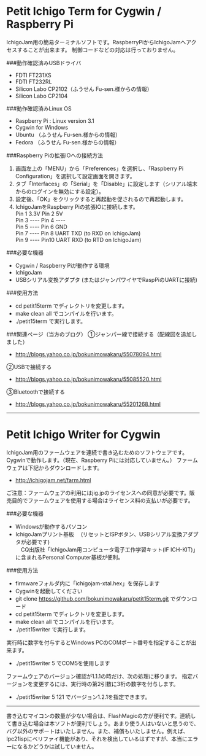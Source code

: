 # Petit Ichigo Term for Cygwin / Raspberry Pi
IchigoJam用の簡易ターミナルソフトです。RaspberryPiからIchigoJamへアクセスすることが出来ます。
制御コードなどの対応は行っておりません。  

###動作確認済みUSBドライバ  
- FDTI FT231XS
- FDTI FT232RL
- Silicon Labo CP2102（ふうせん Fu-sen.様からの情報）
- Silicon Labo CP2104

###動作確認済みLinux OS
- Raspberry Pi : Linux version 3.1
- Cygwin for Windows
- Ubuntu （ふうせん Fu-sen.様からの情報）
- Fedora （ふうせん Fu-sen.様からの情報）

###Raspberry Piの拡張IOへの接続方法  
1. 画面左上の「MENU」から「Preferences」を選択し、「Raspberry Pi Configuration」を選択して設定画面を開きます。
1. タブ「Interfaces」の「Serial」を「Disable」に設定します（シリアル端末からのログインを無効にする設定）。
1. 設定後、「OK」をクリックすると再起動を促されるので再起動します。
1. IchigoJamをRaspberry Piの拡張IOに接続します。  
      Pin 1 3.3V        Pin 2 5V  
      Pin 3 ----        Pin 4 ----  
      Pin 5 ----        Pin 6 GND  
      Pin 7 ----        Pin 8 UART TXD (to RXD on IchigoJam)  
      Pin 9 ----        Pin10 UART RXD (to RTD on IchigoJam)  

###必要な機器
- Cygwin / Raspberry Piが動作する環境
- IchigoJam
- USBシリアル変換アダプタ (またはジャンパワイヤでRaspPiのUARTに接続)

###使用方法
- cd petit15term でディレクトリを変更します。
- make clean all でコンパイルを行います。
- ./petit15term で実行します。

###関連ページ（当方のブログ）
①ジャンパー線で接続する（配線図を追加しました）
- http://blogs.yahoo.co.jp/bokunimowakaru/55078094.html

②USBで接続する
- http://blogs.yahoo.co.jp/bokunimowakaru/55085520.html

③Bluetoothで接続する
- http://blogs.yahoo.co.jp/bokunimowakaru/55201268.html

------------------------------------------------------------------------
# Petit Ichigo Writer for Cygwin
IchigoJam用のファームウェアを連続で書き込むためのソフトウェアです。
Cygwinで動作します。（現在、Raspberry Piには対応していません。）
ファームウェアは下記からダウンロードします。
- http://ichigojam.net/farm.html

ご注意：ファームウェアの利用にはjig.jpのライセンスへの同意が必要です。販売目的でファームウェアを使用する場合はライセンス料の支払いが必要です。

###必要な機器
- Windowsが動作するパソコン
- IchigoJamプリント基板
　(リセットとISPボタン、USBシリアル変換アダプタが必要です)  
　CQ出版社「IchigoJam用コンピュータ電子工作学習キット(IF ICH-KIT)」に含まれるPersonal Computer基板が便利。

###使用方法
- firmwareフォルダ内に「ichigojam-xtal.hex」を保存します
- Cygwinを起動してください
- git clone https://github.com/bokunimowakaru/petit15term.git でダウンロード
- cd petit15term でディレクトリを変更します。
- make clean all でコンパイルを行います。
- ./petit15writer で実行します。

実行時に数字を付与するとWindows PCのCOMポート番号を指定することが出来ます。
- ./petit15writer 5 でCOM5を使用します

ファームウェアのバージョン確認が1.1.1の時だけ、次の処理に移ります。
指定バージョンを変更するには、実行時の第2引数に3桁の数字を付与します。
- ./petit15writer 5 121 でバージョン1.2.1を指定できます。

------------------------------------------------------------------------
書き込むマイコンの数量が少ない場合は、FlashMagicの方が便利です。連続して書き込む場合は本ソフトが便利でしょう。あまり使う人はいないと思うので、バグ以外のサポートはいたしません。また、補償もいたしません。例えば、lpc21ispにベリファイ機能があり、それを検出しているはずですが、本当にエラーになるかどうかは試していません。
